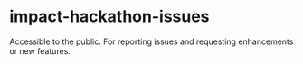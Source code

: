 # impact-hackathon-issues
Accessible to the public. For reporting issues and requesting enhancements or new features.
